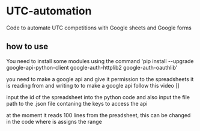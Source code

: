 # UTC-automation
Code to automate UTC competitions with Google sheets and Google forms

## how to use
You need to install some modules using the command 'pip install --upgrade google-api-python-client google-auth-httplib2 google-auth-oauthlib'

you need to make a google api and give it permission to the spreadsheets it is reading from and writing to
to make a google api follow this video []

input the id of the spreadsheet into the python code and also input the file path to the .json file contaning the keys to access the api

at the moment it reads 100 lines from the preadsheet, this can be changed in the code where is assigns the range
